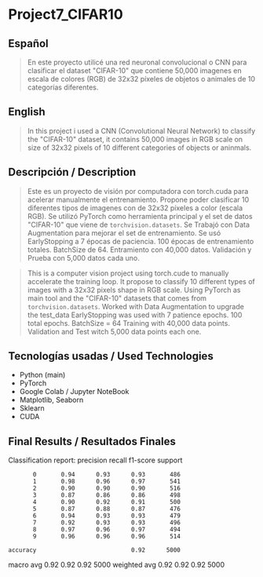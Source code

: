 # Project7_CIFAR10

## Español
> En este proyecto utilicé una red neuronal convolucional o CNN para clasificar el dataset "CIFAR-10" que contiene 50,000 imagenes en escala de colores (RGB) de 32x32 píxeles de objetos o animales de 10 categorías diferentes.

## English
> In this project i used a CNN (Convolutional Neural Network) to classify the "CIFAR-10" dataset, it contains 50,000 images in RGB scale on size of 32x32 pixels of 10 different categories of objects or aninmals.

## Descripción / Description
> Este es un proyecto de visión por computadora con torch.cuda para acelerar manualmente el entrenamiento. Propone poder clasificar 10 diferentes tipos de imagenes con de 32x32 píxeles a color (escala RGB).
> Se utilizó PyTorch como herramienta principal y el set de datos "CIFAR-10" que viene de `torchvision.datasets`.
> Se Trabajó con Data Augmentation para mejorar el set de entrenamiento.
> Se usó EarlyStopping a 7 épocas de paciencia.
> 100 épocas de entrenamiento totales.
> BatchSize de 64.
> Entramiento con 40,000 datos.
> Validación y Prueba con 5,000 datos cada uno. 

> This is a computer vision project using torch.cude to manually accelerate the training loop. It propose to classify 10 different types of images with a 32x32 pixels shape in RGB scale.
> Using PyTorch as main tool and the "CIFAR-10" datasets that comes from `torchvision.datasets`.
> Worked with Data Augmentation to upgrade the test_data
> EarlyStopping was used with 7 patience epochs.
> 100 total epochs.
> BatchSize = 64
> Training with 40,000 data points.
> Validation and Test witch 5,000 data points each one.

## Tecnologías usadas / Used Technologies
- Python (main)
- PyTorch
- Google Colab / Jupyter NoteBook
- Matplotlib, Seaborn
- Sklearn
- CUDA

## Final Results / Resultados Finales
Classification report:
              precision    recall  f1-score   support

           0       0.94      0.93      0.93       486
           1       0.98      0.96      0.97       541
           2       0.90      0.90      0.90       516
           3       0.87      0.86      0.86       498
           4       0.90      0.92      0.91       500
           5       0.87      0.88      0.87       476
           6       0.94      0.93      0.93       479
           7       0.92      0.93      0.93       496
           8       0.97      0.96      0.97       494
           9       0.96      0.96      0.96       514

    accuracy                           0.92      5000
   macro avg       0.92      0.92      0.92      5000
weighted avg       0.92      0.92      0.92      5000
